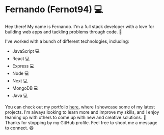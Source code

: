 # Fernando (Fernot94) 💻

Hey there! My name is Fernando. I'm a full stack developer with a love for building web apps and tackling problems through code. 💪

I've worked with a bunch of different technologies, including:

- JavaScript 💻
- React 💻
- Express 💻
- Node 💻
- Next 💻
- MongoDB 💻
- Java 💻

You can check out my portfolio [here](https://fernot94.github.io/portfolio-react/), where I showcase some of my latest projects. I'm always looking to learn more and improve my skills, and I enjoy teaming up with others to come up with new and creative solutions. 🤝 Thanks for stopping by my GitHub profile. Feel free to shoot me a message to connect. 😄
